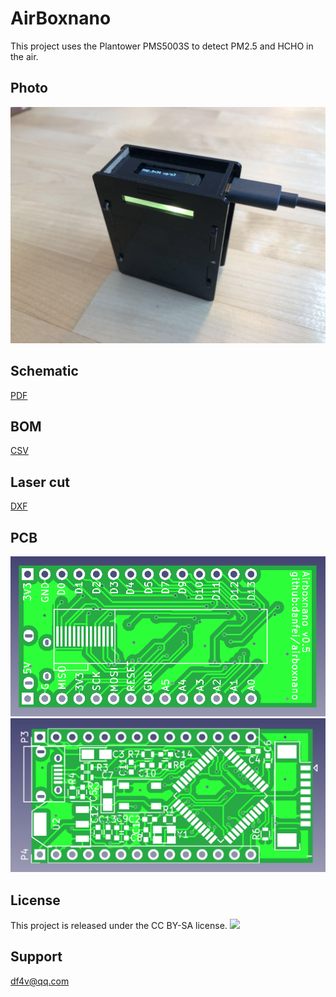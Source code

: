 AirBoxnano
============
This project uses the Plantower PMS5003S to detect PM2.5 and HCHO in the air.

Photo
------------
![](https://github.com/danfei/AirBoxnano/raw/master/images/v5.jpg)

Schematic
------------
[PDF][schem]

BOM
------------
[CSV][bom]

Laser cut
------------
[DXF][lc]

PCB
------------
![](https://github.com/danfei/AirBoxnano/raw/master/images/v5f.png)
![](https://github.com/danfei/AirBoxnano/raw/master/images/v5b.png)

License
------------
This project is released under the CC BY-SA license.
![](https://licensebuttons.net/l/by-sa/3.0/88x31.png)

Support
------------
df4v@qq.com

[schem]:https://github.com/danfei/AirBoxnano/raw/master/hardware/AirBoxnano.pdf
[bom]:https://github.com/danfei/AirBoxnano/raw/master/manufacturing/AirBoxnano_bom.csv
[lc]:https://github.com/danfei/AirBoxnano/raw/master/manufacturing/airboxnano.dxf
